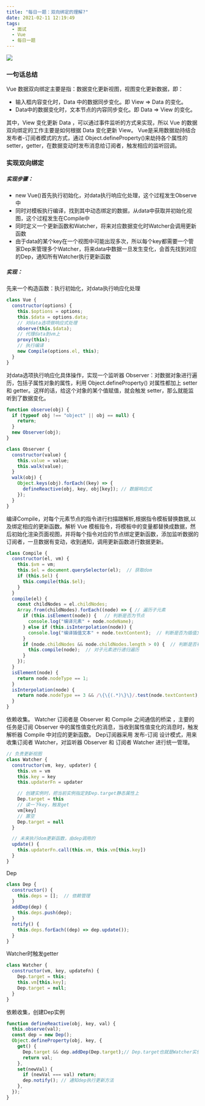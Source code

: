 ```yaml
---
title: "每日一题：双向绑定的理解?"
date: 2021-02-11 12:19:49
tags:
  - 面试
  - Vue
  - 每日一题
---
```


<!--banner-pic|sticker|content-img|content-img-half-->
<img class="banner-pic" src="http://oss.slybootslion.com/blog/1_wFL3csJ96lQpY0IVT9SE3w.jpeg?x-oss-process=image/auto-orient,1/quality,q_80/watermark,text_c2x5Ym9vdHNsaW9u,color_ffffff,size_40,shadow_70,t_74,x_10,y_10"/>

### 一句话总结

Vue 数据双向绑定主要是指：数据变化更新视图，视图变化更新数据，即：
- 输入框内容变化时，Data 中的数据同步变化。即 View => Data 的变化。
- Data中的数据变化时，文本节点的内容同步变化。即 Data => View 的变化。

其中，View 变化更新 Data ，可以通过事件监听的方式来实现，所以 Vue 的数据双向绑定的工作主要是如何根据 Data 变化更新 View。
Vue是采用数据劫持结合发布者-订阅者模式的方式，通过 Object.defineProperty()来劫持各个属性的 setter，getter，在数据变动时发布消息给订阅者，触发相应的监听回调。

### 实现双向绑定

##### 实现步骤：
- new Vue()首先执行初始化，对data执行响应化处理，这个过程发生Observe中
- 同时对模板执行编译，找到其中动态绑定的数据，从data中获取并初始化视图，这个过程发生在Compile中
- 同时定义⼀个更新函数和Watcher，将来对应数据变化时Watcher会调用更新函数
- 由于data的某个key在⼀个视图中可能出现多次，所以每个key都需要⼀个管家Dep来管理多个Watcher，将来data中数据⼀旦发生变化，会首先找到对应的Dep，通知所有Watcher执行更新函数

##### 实现：

先来一个构造函数：执行初始化，对data执行响应化处理

```js
class Vue {
  constructor(options) {
    this.$options = options;
    this.$data = options.data;
    // 对data选项做响应式处理
    observe(this.$data);
    // 代理data到vm上
    proxy(this);
    // 执行编译
    new Compile(options.el, this);
  }
}
```

对data选项执行响应化具体操作，实现一个监听器 Observer：对数据对象进行遍历，包括子属性对象的属性，利用 Object.defineProperty() 对属性都加上 setter 和 getter。这样的话，给这个对象的某个值赋值，就会触发 setter，那么就能监听到了数据变化。

```js
function observe(obj) {
  if (typeof obj !== "object" || obj == null) {
    return;
  }
  new Observer(obj);
}

class Observer {
  constructor(value) {
    this.value = value;
    this.walk(value);
  }
  walk(obj) {
    Object.keys(obj).forEach((key) => {
      defineReactive(obj, key, obj[key]); // 数据响应式
    });
  }
}
```

编译Compile，对每个元素节点的指令进行扫描跟解析,根据指令模板替换数据,以及绑定相应的更新函数。解析 Vue 模板指令，将模板中的变量都替换成数据，然后初始化渲染页面视图，并将每个指令对应的节点绑定更新函数，添加监听数据的订阅者，一旦数据有变动，收到通知，调用更新函数进行数据更新。

```js
class Compile {
  constructor(el, vm) {
    this.$vm = vm;
    this.$el = document.querySelector(el);  // 获取dom
    if (this.$el) {
      this.compile(this.$el);
    }
  }
  compile(el) {
    const childNodes = el.childNodes; 
    Array.from(childNodes).forEach((node) => { // 遍历子元素
      if (this.isElement(node)) {   // 判断是否为节点
        console.log("编译元素" + node.nodeName);
      } else if (this.isInterpolation(node)) {
        console.log("编译插值⽂本" + node.textContent);  // 判断是否为插值文本 {{}}
      }
      if (node.childNodes && node.childNodes.length > 0) {  // 判断是否有子元素
        this.compile(node);  // 对子元素进行递归遍历
      }
    });
  }
  isElement(node) {
    return node.nodeType == 1;
  }
  isInterpolation(node) {
    return node.nodeType == 3 && /\{\{(.*)\}\}/.test(node.textContent);
  }
}
```
<!-- more -->

依赖收集。
Watcher 订阅者是 Observer 和 Compile 之间通信的桥梁 ，主要的任务是订阅 Observer 中的属性值变化的消息，当收到属性值变化的消息时，触发解析器 Compile 中对应的更新函数。
Dep订阅器采用 发布-订阅 设计模式，用来收集订阅者 Watcher，对监听器 Observer 和 订阅者 Watcher 进行统一管理。

```js
// 负责更新视图
class Watcher {
  constructor(vm, key, updater) {
    this.vm = vm
    this.key = key
    this.updaterFn = updater

    // 创建实例时，把当前实例指定到Dep.target静态属性上
    Dep.target = this
    // 读一下key，触发get
    vm[key]
    // 置空
    Dep.target = null
  }

  // 未来执行dom更新函数，由dep调用的
  update() {
    this.updaterFn.call(this.vm, this.vm[this.key])
  }
}
```

Dep
```js
class Dep {
  constructor() {
    this.deps = [];  // 依赖管理
  }
  addDep(dep) {
    this.deps.push(dep);
  }
  notify() { 
    this.deps.forEach((dep) => dep.update());
  }
}
```
Watcher时触发getter
```js
class Watcher {
  constructor(vm, key, updateFn) {
    Dep.target = this;
    this.vm[this.key];
    Dep.target = null;
  }
}
```
依赖收集，创建Dep实例
```js
function defineReactive(obj, key, val) {
  this.observe(val);
  const dep = new Dep();
  Object.defineProperty(obj, key, {
    get() {
      Dep.target && dep.addDep(Dep.target);// Dep.target也就是Watcher实例
      return val;
    },
    set(newVal) {
      if (newVal === val) return;
      dep.notify(); // 通知dep执行更新方法
    },
  });
}
```
